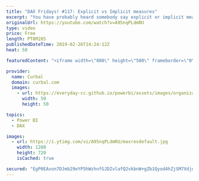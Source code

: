 ```yaml
---
title: "DAX Fridays! #117: Explicit vs Implicit measures"
excerpt: "You have probably heard somebody say explicit or implicit measures and wonder what does that mean. In this video I will go through both and explain which one you should use.  #powerbi #curbal #daxfridays  Get Northwind Dataset: https://www.youtube.com/watch?v=k3NMIlLffrU  Link to DAX Fridays survey:"
originalUrl: https://youtube.com/watch?v=A95nqPLdmRU
type: video
price: Free
length: PT8M28S
publishedDateTime: 2019-02-26T14:24:12Z
heat: 50

featuredContent: "<iframe width=\"800\" height=\"500\" frameborder=\"0\" src=\"https://www.youtube.com/embed/A95nqPLdmRU\" allow=\"accelerometer; autoplay; encrypted-media; gyroscope; picture-in-picture\" allowfullscreen></iframe>"

provider:
  name: Curbal
  domain: curbal.com
  images:
    - url: https://everyday-cc.github.io/powerbi/assets/images/organizations/curbal.com-50x50.jpg
      width: 50
      height: 50

topics:
  - Power BI
  - DAX

images:
  - url: https://i.ytimg.com/vi/A95nqPLdmRU/maxresdefault.jpg
    width: 1280
    height: 720
    isCached: true

secured: "EgP0EAvon7DJmb29eYP5hWzhnfGJDZvlafQ2vkbnW+gZb1Qyod4hZjSM7XdjdT+LYH1D3hNPw0MqcRBiBNU4yG5iiM/jJmtZxUjxDMBb0+ANjMkRht0emz0p06ESlvjRJADhQnGyShMxAeG7aDjlS9NKaXVSI10+TCMmbwT9zf+V8F4LNGwG/HV5x+jM4Flallbs26oktMGik893iM7KUuGF8jXljU8XYC6gLmY9tQuQNi7IR+IvFVATP844Kx4TmfTR1kBimRKgkOiS2AI9AGUAwEzQyhA5tZdhZEECx3oHC+MYsF1KleNwvfPEQiO/0Vu6n3ejBo0He9lgJQXHNapmFsQOXswJHw1u6kCr8ooyYo0cd7oVpwyfm/AkZDZkXn8VQsyUsCWeQ6HTr8Z3fejNockNkXYSdJwIY7wOjAM=;q6V5I37k3OIYwuKcmj9HEA=="
---
```


